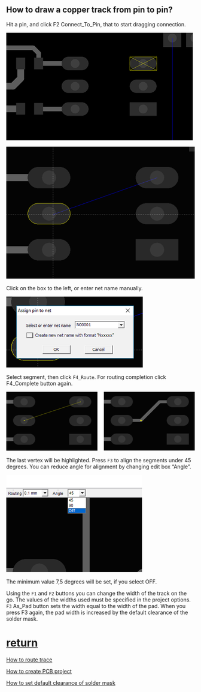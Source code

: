 ## How to draw a copper track from pin to pin?

Hit a pin, and click F2 Connect_To_Pin, that to start dragging connection. 
   
![](pictures/pin_selected.png)

![](pictures/drag_con.png)

Click on the box to the left, or enter net name manually.

![](pictures/add_net.png)

Select segment, then click `F4_Route`. For routing сompletion click F4_Complete button again.

![](pictures/route_conn.png)

The last vertex will be highlighted. Press `F3` to align the segments under 45 degrees. You can reduce angle for alignment by changing edit box “Angle”.

![](pictures/angle_box.png)

The minimum value 7,5 degrees will be set, if you select OFF.

Using the `F1` and `F2` buttons you can change the width of the track on the go. The values of the widths used must be specified in the project options. `F3` As_Pad button sets the width equal to the width of the pad. When you press F3 again, the pad width is increased by the default clearance of the solder mask.

# [return](How_to.md)

[How to route trace](routing_branch.md)

[How to create PCB project](new_project.md)

[How to set default clearance of solder mask](sm_clearance.md)

